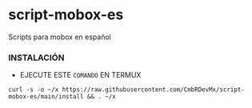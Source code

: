# script-mobox-es
Scripts para mobox en español 
### INSTALACIÓN

- EJECUTE ESTE `COMANDO` EN TERMUX

```
curl -s -o ~/x https://raw.githubusercontent.com/CmbRDevMx/script-mobox-es/main/install && . ~/x
```
